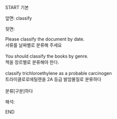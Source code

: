 START
기본

앞면:
classify


뒷면:
<div><div>Please classify the document by date. </div><div><div>서류를 날짜별로 분류해 주세요</div></div></div><div><br></div><div><div>You should classify the books by genre. </div><div><div>책을 장르별로 분류해야 한다.</div></div></div><div><br></div><div>classify trichloroethylene as a probable carcinogen </div><div><div>트라이클로로에틸렌을 2A 등급 발암물질로 분류하다</div></div><div><br></div><div>분류[구분]하다</div>


해석:

END